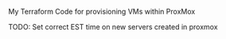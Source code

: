 My Terraform Code for provisioning VMs within ProxMox

TODO: Set correct EST time on new servers created in proxmox
